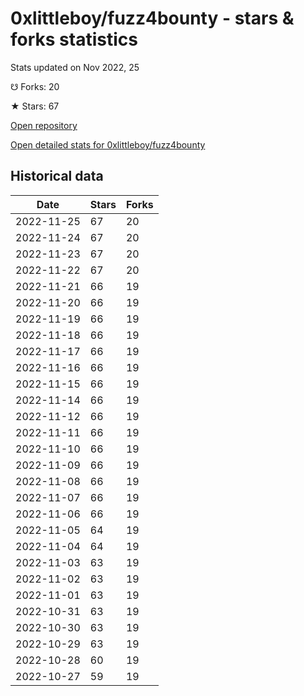 # 0xlittleboy/fuzz4bounty - stars & forks statistics

Stats updated on Nov 2022, 25

☋ Forks: 20

★ Stars: 67

[Open repository](https://github.com/0xlittleboy/fuzz4bounty)

[Open detailed stats for 0xlittleboy/fuzz4bounty](https://reviewgithub.com/rep/0xlittleboy/fuzz4bounty)

## Historical data
| Date | Stars | Forks |
|------|-------|-------|
| 2022-11-25 | 67 | 20 | 
| 2022-11-24 | 67 | 20 | 
| 2022-11-23 | 67 | 20 | 
| 2022-11-22 | 67 | 20 | 
| 2022-11-21 | 66 | 19 | 
| 2022-11-20 | 66 | 19 | 
| 2022-11-19 | 66 | 19 | 
| 2022-11-18 | 66 | 19 | 
| 2022-11-17 | 66 | 19 | 
| 2022-11-16 | 66 | 19 | 
| 2022-11-15 | 66 | 19 | 
| 2022-11-14 | 66 | 19 | 
| 2022-11-12 | 66 | 19 | 
| 2022-11-11 | 66 | 19 | 
| 2022-11-10 | 66 | 19 | 
| 2022-11-09 | 66 | 19 | 
| 2022-11-08 | 66 | 19 | 
| 2022-11-07 | 66 | 19 | 
| 2022-11-06 | 66 | 19 | 
| 2022-11-05 | 64 | 19 | 
| 2022-11-04 | 64 | 19 | 
| 2022-11-03 | 63 | 19 | 
| 2022-11-02 | 63 | 19 | 
| 2022-11-01 | 63 | 19 | 
| 2022-10-31 | 63 | 19 | 
| 2022-10-30 | 63 | 19 | 
| 2022-10-29 | 63 | 19 | 
| 2022-10-28 | 60 | 19 | 
| 2022-10-27 | 59 | 19 | 

